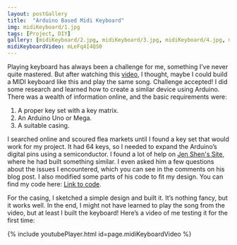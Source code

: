 ```yaml
---
layout: postGallery
title:  "Arduino Based Midi Keyboard"
img: midiKeyboard/1.jpg
tags: [Project, DIY]
gallery: [midiKeyboard/2.jpg, midiKeyboard/3.jpg, midiKeyboard/4.jpg, midiKeyboard/5.jpg,midiKeyboard/6.jpg, midiKeyboard/7.jpg,]
midiKeyboardVideo: mLeFq4I4QS0
---
```


Playing keyboard has always been a challenge for me, something I’ve never quite mastered. But after watching this [video](https://www.youtube.com/watch?v=z840N9P-T2k), I thought, maybe I could build a MIDI keyboard like this and play the same song. Challenge accepted! I did some research and learned how to create a similar device using Arduino. There was a wealth of information online, and the basic requirements were:

1. A proper key set with a key matrix.
2. An Arduino Uno or Mega.
3. A suitable casing.

I searched online and scoured flea markets until I found a key set that would work for my project. It had 64 keys, so I needed to expand the Arduino’s digital pins using a semiconductor. I found a lot of help on [Jen Shen's Site](http://www.codetinkerhack.com/2012/11/how-to-turn-piano-toy-into-midi.html#more), where he had built something similar. I even asked him a few questions about the issues I encountered, which you can see in the comments on his blog post. I also modified some parts of his code to fit my design. You can find my code here: [Link to code](https://drive.google.com/file/d/14axEuFyu0-OFf8lliA6FxOXe2eYkT7Bu/view?usp=sharing).

For the casing, I sketched a simple design and built it. It’s nothing fancy, but it works well. In the end, I might not have learned to play the song from the video, but at least I built the keyboard! Here’s a video of me testing it for the first time:

{% include youtubePlayer.html id=page.midiKeyboardVideo %}
<br>

[jekyll-docs]: https://jekyllrb.com/docs/home
[jekyll-gh]:   https://github.com/jekyll/jekyll
[jekyll-talk]: https://talk.jekyllrb.com/
